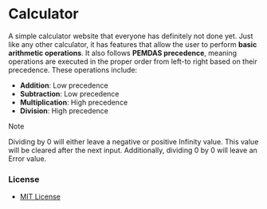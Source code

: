 # Calculator

A simple calculator website that everyone has definitely not done yet. Just like any other calculator, it has features that allow the user to perform **basic arithmetic operations**. It also follows **PEMDAS precedence**, meaning operations are executed in the proper order from left-to right based on their precedence. These operations include:

* **Addition**: Low precedence
* **Subtraction**: Low precedence 
* **Multiplication**: High precedence
* **Division**: High precedence

> [!NOTE]
> Dividing by 0 will either leave a negative or positive Infinity value. This value will be cleared after the next input. Additionally, dividing 0 by 0 will leave an Error value.

### License

* [MIT License](LICENSE)